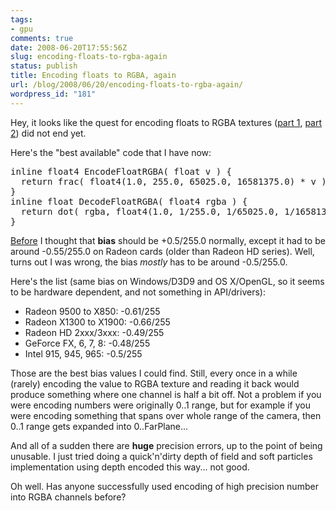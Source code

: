 ```yaml
---
tags:
- gpu
comments: true
date: 2008-06-20T17:55:56Z
slug: encoding-floats-to-rgba-again
status: publish
title: Encoding floats to RGBA, again
url: /blog/2008/06/20/encoding-floats-to-rgba-again/
wordpress_id: "181"
---
```


Hey, it looks like the quest for encoding floats to RGBA textures ([part 1](/blog/2007/03/03/a-day-well-spent-encoding-floats-to-rgba/), [part 2](/blog/2007/06/29/encoding-floats-to-rgba-redux/)) did not end yet.

Here's the "best available" code that I have now:


<pre>
inline float4 EncodeFloatRGBA( float v ) {
  return frac( float4(1.0, 255.0, 65025.0, 16581375.0) * v ) + bias;
}
inline float DecodeFloatRGBA( float4 rgba ) {
  return dot( rgba, float4(1.0, 1/255.0, 1/65025.0, 1/16581375.0) );
}
</pre>
 


[Before](/blog/2007/06/29/encoding-floats-to-rgba-redux/) I thought that **bias** should be +0.5/255.0 normally, except it had to be around -0.55/255.0 on Radeon cards (older than Radeon HD series). Well, turns out I was wrong, the bias _mostly_ has to be around -0.5/255.0.

Here's the list (same bias on Windows/D3D9 and OS X/OpenGL, so it seems to be hardware dependent, and not something in API/drivers):




  * Radeon 9500 to X850: -0.61/255
  * Radeon X1300 to X1900: -0.66/255
  * Radeon HD 2xxx/3xxx: -0.49/255
  * GeForce FX, 6, 7, 8: -0.48/255
  * Intel 915, 945, 965: -0.5/255



Those are the best bias values I could find. Still, every once in a while (rarely) encoding the value to RGBA texture and reading it back would produce something where one channel is half a bit off. Not a problem if you were encoding numbers were originally 0..1 range, but for example if you were encoding something that spans over whole range of the camera, then 0..1 range gets expanded into 0..FarPlane...

And all of a sudden there are **huge** precision errors, up to the point of being unusable. I just tried doing a quick'n'dirty depth of field and soft particles implementation using depth encoded this way... not good.

Oh well. Has anyone successfully used encoding of high precision number into RGBA channels before?
